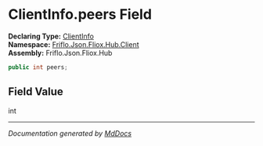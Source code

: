 ﻿<!--  
  <auto-generated>   
    The contents of this file were generated by a tool.  
    Changes to this file may be list if the file is regenerated  
  </auto-generated>   
-->

# ClientInfo.peers Field

**Declaring Type:** [ClientInfo](../index.md)  
**Namespace:** [Friflo.Json.Fliox.Hub.Client](../../index.md)  
**Assembly:** Friflo.Json.Fliox.Hub

```csharp
public int peers;
```

## Field Value

int

___

*Documentation generated by [MdDocs](https://github.com/ap0llo/mddocs)*
